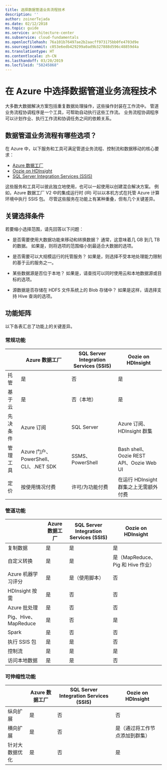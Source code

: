 ```yaml
---
title: 选择数据管道业务流程技术
description: ''
author: zoinerTejada
ms.date: 02/12/2018
ms.topic: guide
ms.service: architecture-center
ms.subservice: cloud-fundamentals
ms.openlocfilehash: 76a101b76497ae2b2aacff973175bb0fe4703d9e
ms.sourcegitcommit: c053e6edb429299a0ad9b327888d596c48859d4a
ms.translationtype: HT
ms.contentlocale: zh-CN
ms.lasthandoff: 03/20/2019
ms.locfileid: "58245868"
---
```

# <a name="choosing-a-data-pipeline-orchestration-technology-in-azure"></a>在 Azure 中选择数据管道业务流程技术

大多数大数据解决方案包括重复数据处理操作，这些操作封装在工作流中。 管道业务流程协调程序是一个工具，可帮助自动执行这些工作流。 业务流程协调程序可以计划作业、执行工作流和协调任务之间的依赖关系。

## <a name="what-are-your-options-for-data-pipeline-orchestration"></a>数据管道业务流程有哪些选项？

在 Azure 中，以下服务和工具可满足管道业务流程、控制流和数据移动的核心要求：

- [Azure 数据工厂](/azure/data-factory/)
- [Oozie on HDInsight](/azure/hdinsight/hdinsight-use-oozie-linux-mac)
- [SQL Server Integration Services (SSIS)](/sql/integration-services/sql-server-integration-services)

这些服务和工具可以彼此独立地使用，也可以一起使用以创建混合解决方案。 例如，Azure 数据工厂 V2 中的集成运行时 (IR) 可以以本机方式在托管 Azure 计算环境中执行 SSIS 包。 尽管这些服务在功能上有某种重叠，但有几个关键差异。

## <a name="key-selection-criteria"></a>关键选择条件

若要缩小选择范围，请先回答以下问题：

- 是否需要使用大数据功能来移动和转换数据？ 通常，这意味着几 GB 到几 TB 的数据。 如果是，则将选项的范围缩小到最适合大数据的选项。

- 是否需要可以大规模运行的托管服务？ 如果是，则选择不受本地处理能力限制的基于云的服务之一。

- 某些数据源是否位于本地？ 如果是，请查找可以同时使用云和本地数据源或目标的选项。

- 源数据是否存储在 HDFS 文件系统上的 Blob 存储中？ 如果是这样，请选择支持 Hive 查询的选项。

## <a name="capability-matrix"></a>功能矩阵

以下各表汇总了功能上的关键差异。

### <a name="general-capabilities"></a>常规功能

| | Azure 数据工厂 | SQL Server Integration Services (SSIS) | Oozie on HDInsight
| --- | --- | --- | --- |
| 托管 | 是 | 否 | 是 |
| 基于云 | 是 | 否（本地） | 是 |
| 先决条件 | Azure 订阅 | SQL Server  | Azure 订阅、HDInsight 群集 |
| 管理工具 | Azure 门户、PowerShell、CLI、.NET SDK | SSMS、PowerShell | Bash shell、Oozie REST API、Oozie Web UI |
| 定价 | 按使用情况付费 | 许可/为功能付费 | 在运行 HDInsight 群集之上无需额外付费 |

### <a name="pipeline-capabilities"></a>管道功能

| | Azure 数据工厂 | SQL Server Integration Services (SSIS) | Oozie on HDInsight
| --- | --- | --- | --- |
| 复制数据 | 是 | 是 | 是 |
| 自定义转换 | 是 | 是 | 是（MapReduce、Pig 和 Hive 作业） |
| Azure 机器学习评分 | 是 | 是（使用脚本） | 否 |
| HDInsight 按需 | 是 | 否 | 否 |
| Azure 批处理 | 是 | 否 | 否 |
| Pig、Hive、MapReduce | 是 | 否 | 是 |
| Spark | 是 | 否 | 否 |
| 执行 SSIS 包 | 是 | 是 | 否 |
| 控制流 | 是 | 是 | 是 |
| 访问本地数据 | 是 | 是 | 否 |

### <a name="scalability-capabilities"></a>可伸缩性功能

| | Azure 数据工厂 | SQL Server Integration Services (SSIS) | Oozie on HDInsight
| --- | --- | --- | --- |
| 纵向扩展 | 是 | 否 | 否 |
| 横向扩展 | 是 | 否 | 是（通过将工作节点添加到群集） |
| 针对大数据优化 | 是 | 否 | 是 |

